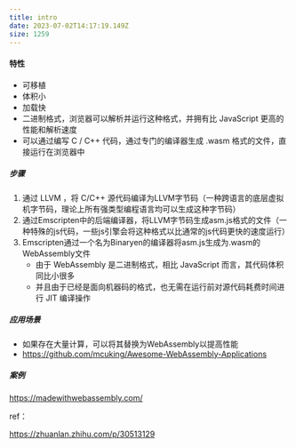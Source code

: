 ```yaml
---
title: intro
date: 2023-07-02T14:17:19.149Z
size: 1259
---
```

#### 特性

- 可移植
- 体积小
- 加载快
- 二进制格式，浏览器可以解析并运行这种格式，并拥有比 JavaScript 更高的性能和解析速度
- 可以通过编写 C / C++ 代码，通过专门的编译器生成 .wasm 格式的文件，直接运行在浏览器中



##### 步骤

1. 通过 LLVM ，将 C/C++ 源代码编译为LLVM字节码（一种跨语言的底层虚拟机字节码，理论上所有强类型编程语言均可以生成这种字节码）
2. 通过Emscripten中的后端编译器，将LLVM字节码生成asm.js格式的文件（一种特殊的js代码，一些js引擎会将这种格式以比通常的js代码更快的速度运行）
3. Emscripten通过一个名为Binaryen的编译器将asm.js生成为.wasm的WebAssembly文件
   - 由于 WebAssembly 是二进制格式，相比 JavaScript 而言，其代码体积同比小很多
   - 并且由于已经是面向机器码的格式，也无需在运行前对源代码耗费时间进行 JIT 编译操作



##### 应用场景

- 如果存在大量计算，可以将其替换为WebAssembly以提高性能
- https://github.com/mcuking/Awesome-WebAssembly-Applications



##### 案例

https://madewithwebassembly.com/



ref：

https://zhuanlan.zhihu.com/p/30513129
